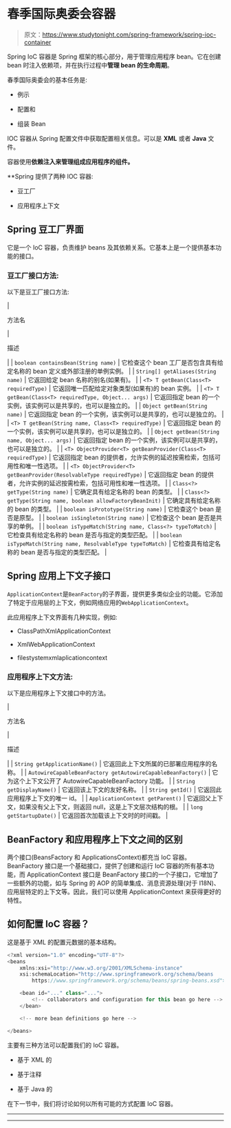 # 春季国际奥委会容器

> 原文：<https://www.studytonight.com/spring-framework/spring-ioc-container>

Spring IoC 容器是 Spring 框架的核心部分，用于管理应用程序 bean。它在创建 bean 时注入依赖项，并在执行过程中**管理 bean 的生命周期**。

春季国际奥委会的基本任务是:

*   例示

*   配置和

*   组装 Bean

IOC 容器从 Spring 配置文件中获取配置相关信息。可以是 **XML** 或者 **Java** 文件。

容器使用[](https://www.studytonight.com/spring-framework/spring-constructorbased-dependency-injection)**依赖注入来管理组成应用程序的组件。**

 **Spring 提供了两种 IOC 容器:

*   豆工厂

*   应用程序上下文

## Spring 豆工厂界面

它是一个 IoC 容器，负责维护 beans 及其依赖关系。它基本上是一个提供基本功能的接口。

### 豆工厂接口方法:

以下是豆工厂接口方法:

| 

方法名

 | 

描述

 |
| `boolean containsBean(String name)` | 它检查这个 bean 工厂是否包含具有给定名称的 bean 定义或外部注册的单例实例。 |
| `String[] getAliases(String name)` | 它返回给定 bean 名称的别名(如果有)。 |
| `<T> T getBean(Class<T> requiredType)` | 它返回唯一匹配给定对象类型(如果有)的 bean 实例。 |
| `<T> T getBean(Class<T> requiredType, Object... args)` | 它返回指定 bean 的一个实例，该实例可以是共享的，也可以是独立的。 |
| `Object getBean(String name)` | 它返回指定 bean 的一个实例，该实例可以是共享的，也可以是独立的。 |
| `<T> T getBean(String name, Class<T> requiredType)` | 它返回指定 bean 的一个实例，该实例可以是共享的，也可以是独立的。 |
| `Object getBean(String name, Object... args)` | 它返回指定 bean 的一个实例，该实例可以是共享的，也可以是独立的。 |
| `<T> ObjectProvider<T> getBeanProvider(Class<T> requiredType)` | 它返回指定 bean 的提供者，允许实例的延迟按需检索，包括可用性和唯一性选项。 |
| `<T> ObjectProvider<T> getBeanProvider(ResolvableType requiredType)` | 它返回指定 bean 的提供者，允许实例的延迟按需检索，包括可用性和唯一性选项。 |
| `Class<?> getType(String name)` | 它确定具有给定名称的 bean 的类型。 |
| `Class<?> getType(String name, boolean allowFactoryBeanInit)` | 它确定具有给定名称的 bean 的类型。 |
| `boolean isPrototype(String name)` | 它检查这个 bean 是否是原型。 |
| `boolean isSingleton(String name)` | 它检查这个 bean 是否是共享的单例。 |
| `boolean isTypeMatch(String name, Class<?> typeToMatch)` | 它检查具有给定名称的 bean 是否与指定的类型匹配。 |
| `boolean isTypeMatch(String name, ResolvableType typeToMatch)` | 它检查具有给定名称的 bean 是否与指定的类型匹配。 |

## Spring 应用上下文子接口

`ApplicationContext`是`BeanFactory`的子界面，提供更多类似企业的功能。它添加了特定于应用层的上下文，例如网络应用的`WebApplicationContext`。

此应用程序上下文界面有几种实现，例如:

*   ClassPathXmlApplicationContext

*   XmlWebApplicationContext

*   filestystemxmlaplicationcontext

### 应用程序上下文方法:

以下是应用程序上下文接口中的方法。

| 

方法名

 | 

描述

 |
| `String getApplicationName()` | 它返回此上下文所属的已部署应用程序的名称。 |
| `AutowireCapableBeanFactory getAutowireCapableBeanFactory()` | 它为这个上下文公开了 AutowireCapableBeanFactory 功能。 |
| `String getDisplayName()` | 它返回该上下文的友好名称。 |
| `String getId()` | 它返回此应用程序上下文的唯一 id。 |
| `ApplicationContext getParent()` | 它返回父上下文，如果没有父上下文，则返回 null，这是上下文层次结构的根。 |
| `long getStartupDate()` | 它返回首次加载该上下文时的时间戳。 |

## BeanFactory 和应用程序上下文之间的区别

两个接口(BeansFactory 和 ApplicationsContext)都充当 IoC 容器。BeanFactory 接口是一个基础接口，提供了创建和运行 IoC 容器的所有基本功能，而 ApplicationContext 接口是 BeanFactory 接口的一个子接口，它增加了一些额外的功能，如与 Spring 的 AOP 的简单集成、消息资源处理(对于 I18N)、应用层特定的上下文等。因此，我们可以使用 ApplicationContext 来获得更好的特性。

## 如何配置 IoC 容器？

这是基于 XML 的配置元数据的基本结构。

```java
<?xml version="1.0" encoding="UTF-8"?>
<beans 
    xmlns:xsi="http://www.w3.org/2001/XMLSchema-instance"
    xsi:schemaLocation="http://www.springframework.org/schema/beans
        https://www.springframework.org/schema/beans/spring-beans.xsd">

    <bean id="..." class="...">  
        <!-- collaborators and configuration for this bean go here -->
    </bean>

    <!-- more bean definitions go here -->

</beans>
```

主要有三种方法可以配置我们的 IoC 容器。

*   基于 XML 的

*   基于注释

*   基于 Java 的

在下一节中，我们将讨论如何以所有可能的方式配置 IoC 容器。

* * *

* * ***